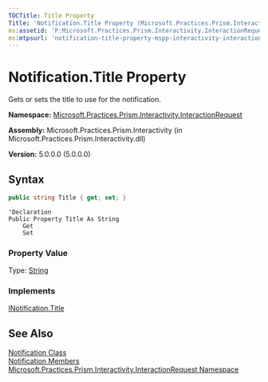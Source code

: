 ```yaml
---
TOCTitle: Title Property
Title: 'Notification.Title Property (Microsoft.Practices.Prism.Interactivity.InteractionRequest)'
ms:assetid: 'P:Microsoft.Practices.Prism.Interactivity.InteractionRequest.Notification.Title'
ms:mtpsurl: 'notification-title-property-mspp-interactivity-interactionrequest.md'
---
```


# Notification.Title Property

Gets or sets the title to use for the notification.

**Namespace:** [Microsoft.Practices.Prism.Interactivity.InteractionRequest](/patterns-practices/reference/mspp-interactivity-interactionrequest-namespace)

**Assembly:** Microsoft.Practices.Prism.Interactivity (in Microsoft.Practices.Prism.Interactivity.dll)

**Version:** 5.0.0.0 (5.0.0.0)

## Syntax

```C#
public string Title { get; set; }
```

```VB
'Declaration
Public Property Title As String
	Get
	Set
```

### Property Value

Type: [String](http://msdn.microsoft.com/en-us/library/s1wwdcbf)

### Implements

[INotification.Title](/patterns-practices/reference/inotification-title-property-mspp-interactivity-interactionrequest)

## See Also

[Notification Class](/patterns-practices/reference/notification-class-mspp-interactivity-interactionrequest)<br/>
[Notification Members](/patterns-practices/reference/notification-members-mspp-interactivity-interactionrequest)<br/>
[Microsoft.Practices.Prism.Interactivity.InteractionRequest Namespace](/patterns-practices/reference/mspp-interactivity-interactionrequest-namespace)